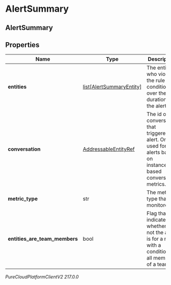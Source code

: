 # AlertSummary

## AlertSummary

## Properties

|Name | Type | Description | Notes|
|------------ | ------------- | ------------- | -------------|
| **entities** | [list[AlertSummaryEntity]](AlertSummaryEntity) | The entities who violated the rule condition over the duration of the alert. | |
| **conversation** | [AddressableEntityRef](AddressableEntityRef) | The id of the conversation that triggered the alert.  Only used for alerts based on instance-based conversation metrics. | [optional] |
| **metric_type** | str | The metric type that is monitored. | |
| **entities_are_team_members** | bool | Flag that indicated whether or not the alert is for a rule with a condition for all members of a team. | |



_PureCloudPlatformClientV2 217.0.0_
